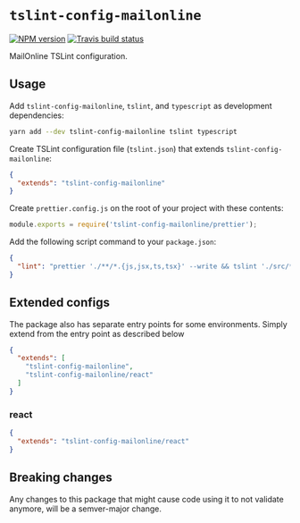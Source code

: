 # `tslint-config-mailonline`

[![NPM version](http://img.shields.io/npm/v/tslint-config-mailonline.svg?style=flat-square)](https://www.npmjs.org/package/tslint-config-mailonline)
[![Travis build status](http://img.shields.io/travis/MailOnline/tslint-config-mailonline/master.svg?style=flat-square)](https://travis-ci.org/MailOnline/tslint-config-mailonline)

MailOnline TSLint configuration.

## Usage

Add `tslint-config-mailonline`, `tslint`, and `typescript` as development dependencies:

```bash
yarn add --dev tslint-config-mailonline tslint typescript
```

Create TSLint configuration file (`tslint.json`) that extends `tslint-config-mailonline`:

```json
{
  "extends": "tslint-config-mailonline"
}
```

Create `prettier.config.js` on the root of your project with these contents:

```js
module.exports = require('tslint-config-mailonline/prettier');
```

Add the following script command to your `package.json`:

```json
{
  "lint": "prettier './**/*.{js,jsx,ts,tsx}' --write && tslint './src/**/*.{js,jsx,ts,tsx}'"
}
```

## Extended configs

The package also has separate entry points for some environments. Simply extend from the entry point as described below

```json
{
  "extends": [
    "tslint-config-mailonline",
    "tslint-config-mailonline/react"
  ]
}
```

### react

```json
{
  "extends": "tslint-config-mailonline/react"
}
```

## Breaking changes

Any changes to this package that might cause code using it to not validate anymore, will be a semver-major change.
